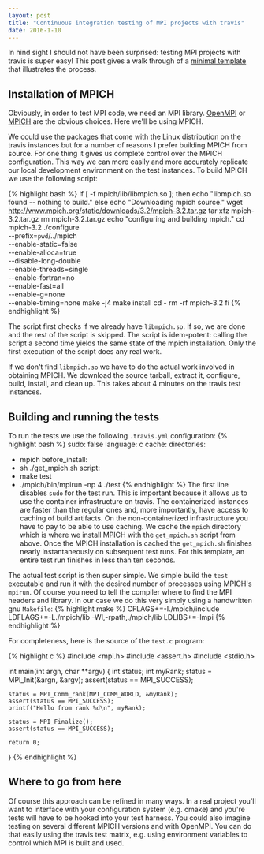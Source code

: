 ```yaml
---
layout: post
title: "Continuous integration testing of MPI projects with travis"
date: 2016-1-10
---
```


In hind sight I should not have been surprised: testing MPI
projects with travis is super easy!  This post gives a walk
through of a
[minimal template](https://github.com/d-meiser/mpi-travis) that
illustrates the process.


## Installation of MPICH

Obviously, in order to test MPI code, we need an MPI library.
[OpenMPI](http://www.open-mpi.org) or [MPICH](https://mpich.org)
are the obvious choices.  Here we'll be using MPICH.

We could use the packages that come with the Linux distribution
on the travis instances but for a number of reasons I prefer
building MPICH from source.  For one thing it gives us complete
control over the MPICH configuration.  This way we can more
easily and more accurately replicate our local development
environment on the test instances.  To build MPICH we use the
following script:

{% highlight bash %}
if [ -f mpich/lib/libmpich.so ]; then
  echo "libmpich.so found -- nothing to build."
else
  echo "Downloading mpich source."
  wget http://www.mpich.org/static/downloads/3.2/mpich-3.2.tar.gz
  tar xfz mpich-3.2.tar.gz
  rm mpich-3.2.tar.gz
  echo "configuring and building mpich."
  cd mpich-3.2
  ./configure \
          --prefix=`pwd`/../mpich \
          --enable-static=false \
          --enable-alloca=true \
          --disable-long-double \
          --enable-threads=single \
          --enable-fortran=no \
          --enable-fast=all \
          --enable-g=none \
          --enable-timing=none
  make -j4
  make install
  cd -
  rm -rf mpich-3.2
fi
{% endhighlight %}

The script first checks if we already have `libmpich.so`.  If so,
we are done and the rest of the script is skipped.  The script is
idem-potent: calling the script a second time yields the same
state of the mpich installation.  Only the first execution of the
script does any real work.

If we don't find `libmpich.so` we have to do the actual work
involved in obtaining MPICH.  We download the source tarball,
extract it, configure, build, install, and clean up.  This takes
about 4 minutes on the travis test instances.


## Building and running the tests

To run the tests we use the following `.travis.yml`
configuration:
{% highlight bash %}
sudo: false
language: c
cache:
  directories:
  - mpich
before_install:
  - sh ./get_mpich.sh
script:
  - make test
  - ./mpich/bin/mpirun -np 4 ./test
{% endhighlight %}
The first line disables `sudo` for the test run.  This is
important because it allows us to use the container
infrastructure on travis.  The containerized instances are faster
than the regular ones and, more importantly, have access to
caching of build artifacts.  On the non-containerized
infrastructure you have to pay to be able to use caching.  We
cache the `mpich` directory which is where we install MPICH with
the `get_mpich.sh` script from above.  Once the MPICH
installation is cached the `get_mpich.sh` finishes nearly
instantaneously on subsequent test runs.  For this template, an
entire test run finishes in less than ten seconds.

The actual test script is then super simple.  We simple build the
`test` executable and run it with the desired number of processes
using MPICH's `mpirun`.  Of course you need to tell the compiler
where to find the MPI headers and library.  In our case we do
this very simply using a handwritten gnu `Makefile`:
{% highlight make %}
CFLAGS+=-I./mpich/include
LDFLAGS+=-L./mpich/lib -Wl,-rpath,./mpich/lib
LDLIBS+=-lmpi
{% endhighlight %}

For completeness, here is the source of the `test.c` program:

{% highlight c %}
#include <mpi.h>
#include <assert.h>
#include <stdio.h>

int main(int argn, char **argv)
{
	int status;
	int myRank;
	status = MPI_Init(&argn, &argv);
	assert(status == MPI_SUCCESS);

	status = MPI_Comm_rank(MPI_COMM_WORLD, &myRank);
	assert(status == MPI_SUCCESS);
	printf("Hello from rank %d\n", myRank);

	status = MPI_Finalize();
	assert(status == MPI_SUCCESS);

	return 0;
}
{% endhighlight %}


## Where to go from here

Of course this approach can be refined in many ways.  In a real
project you'll want to interface with your configuration system
(e.g. cmake) and you're tests will have to be hooked into your
test harness.  You could also imagine testing on several
different MPICH versions and with OpenMPI.  You can do that
easily using the travis test matrix, e.g. using environment
variables to control which MPI is built and used.
